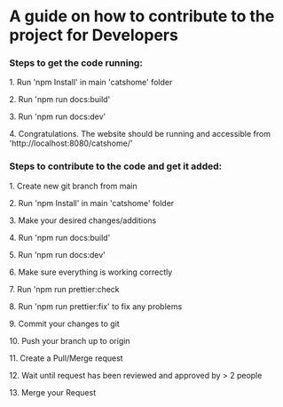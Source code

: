 # A guide on how to contribute to the project for Developers

<div class="container">
  <div class="row">
    <div class="col">
      <h3>Steps to get the code running:</h3>
        <p> 1. Run 'npm Install' in main 'catshome' folder</p>
        <p> 2. Run 'npm run docs:build'</p>
        <p> 3. Run 'npm run docs:dev'</p>
        <p> 4. Congratulations. The website should be running and accessible from 'http://localhost:8080/catshome/'</p>
    </div>
    <div class="col">
      <h3>Steps to contribute to the code and get it added:</h3>
        <p> 1. Create new git branch from main</p>
        <p> 2. Run 'npm Install' in main 'catshome' folder</p>
        <p> 3. Make your desired changes/additions</p>
        <p> 4. Run 'npm run docs:build'</p>
        <p> 5. Run 'npm run docs:dev'</p>
        <p> 6. Make sure everything is working correctly</p>
        <p> 7. Run 'npm run prettier:check</p>
        <p> 8. Run 'npm run prettier:fix' to fix any problems</p>
        <p> 9. Commit your changes to git</p>
        <p> 10. Push your branch up to origin</p>
        <p> 11. Create a Pull/Merge request</p>
        <p> 12. Wait until request has been reviewed and approved by > 2 people </p>
        <p> 13. Merge your Request</p>
    </div>
    </div>
  </div>
